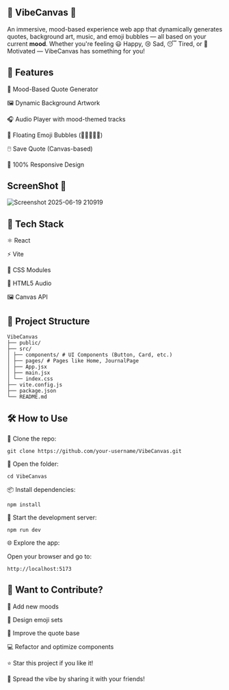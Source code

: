 ## 🎨 VibeCanvas 🧠  


An immersive, mood-based experience web app that dynamically generates quotes, background art, music, and emoji bubbles — all based on your current **mood**. Whether you're feeling 😃 Happy, 😢 Sad, 😴 Tired, or 💪 Motivated — VibeCanvas has something for you!

## 🎵 Features  


💬 Mood-Based Quote Generator  

🖼️ Dynamic Background Artwork  

🎧 Audio Player with mood-themed tracks  

🎈 Floating Emoji Bubbles (🎉🔥💤😢💪)  

🖱️ Save Quote (Canvas-based)  
 
📱 100% Responsive Design  

## ScreenShot 📸
![Screenshot 2025-06-19 210919](https://github.com/user-attachments/assets/26b28485-8dff-4c36-9efa-a188abafa4b8)



## 🧠 Tech Stack  


⚛️ React  

⚡ Vite  

🎨 CSS Modules  

🎵 HTML5 Audio  

🖼️ Canvas API  
 

## 📁 Project Structure  

```
VibeCanvas
├── public/
├── src/
│ ├── components/ # UI Components (Button, Card, etc.)
│ ├── pages/ # Pages like Home, JournalPage
│ ├── App.jsx
│ ├── main.jsx
│ └── index.css
├── vite.config.js
├── package.json
└── README.md
```

## 🛠️ How to Use


🧲 Clone the repo:

```git clone https://github.com/your-username/VibeCanvas.git```



📁 Open the folder:

```cd VibeCanvas```


📦 Install dependencies:

```npm install```


🚀 Start the development server:

```npm run dev```


🌐 Explore the app:

Open your browser and go to:

```http://localhost:5173```


## 🚀 Want to Contribute?


🧠 Add new moods

🎨 Design emoji sets

💬 Improve the quote base

💻 Refactor and optimize components


⭐ Star this project if you like it!

📢 Spread the vibe by sharing it with your friends!

